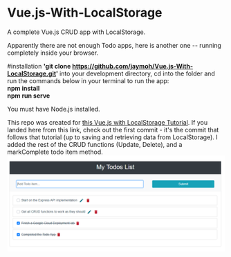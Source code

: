 # Vue.js-With-LocalStorage
A complete Vue.js CRUD app with LocalStorage. 

Apparently there are not enough Todo apps, here is another one -- running completely inside your browser. 

#installation
<b>'git clone https://github.com/jaymoh/Vue.js-With-LocalStorage.git' </b> into your development directory, cd into the folder and run the commands below in your terminal to run the app: <br>
<b>npm install</b> <br>
<b>npm run serve</b>

You must have Node.js installed. 

This repo was created for <a href="https://howtocreateapps.com/localstorage-vue-js-tutorial/" target="_blank">this Vue.js with LocalStorage Tutorial</a>. If you landed here from this link, check out the first commit - it's the commit that follows that tutorial (up to saving and retrieving data from LocalStorage). I added the rest of the CRUD functions (Update, Delete), and a markComplete todo item method. 
<br>
<img src="https://raw.githubusercontent.com/jaymoh/Vue.js-With-LocalStorage/master/src/assets/todo_app.png"/> </br>

